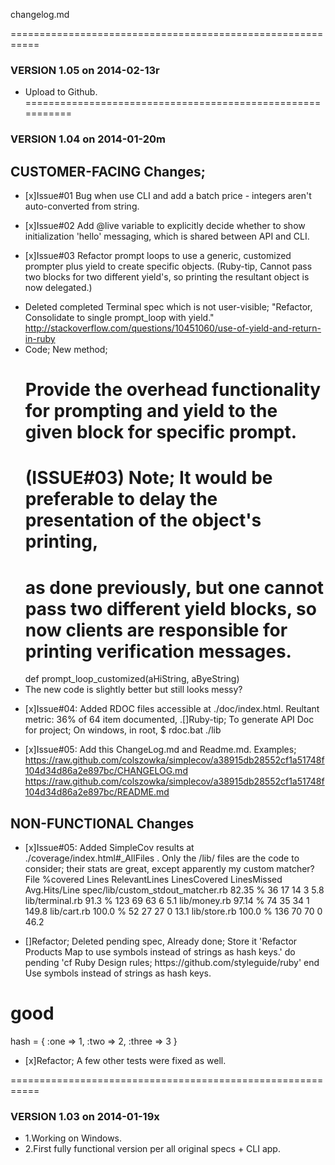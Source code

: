 changelog.md

===========================================================
### VERSION 1.05 on 2014-02-13r
* Upload to Github. 
===========================================================
### VERSION 1.04 on 2014-01-20m

## CUSTOMER-FACING Changes; 
* [x]Issue#01 Bug when use CLI and add a batch price - integers aren't auto-converted from string.

* [x]Issue#02 Add @live variable to explicitly decide whether to show initialization 'hello' messaging, which is shared between API and CLI.

* [x]Issue#03 Refactor prompt loops to use a generic, customized prompter plus yield to create specific objects. (Ruby-tip, Cannot pass two blocks for two different yield's, so printing the resultant object is now delegated.)
- Deleted completed Terminal spec which is not user-visible; "Refactor, Consolidate to single prompt_loop with yield." 
http://stackoverflow.com/questions/10451060/use-of-yield-and-return-in-ruby
- Code;  New method;   
	# Provide the overhead functionality for prompting and yield to the given block for specific prompt.
    # (ISSUE#03) Note; It would be preferable to delay the presentation of the object's printing,
    # as done previously, but one cannot pass two different yield blocks, so now clients are responsible for printing verification messages.
    def prompt_loop_customized(aHiString, aByeString)
- The new code is slightly better but still looks messy?

* [x]Issue#04: Added RDOC files accessible at ./doc/index.html. Reultant metric: 36% of 64 item documented,
.[]Ruby-tip; To generate API Doc for project; On windows, in root, $ rdoc.bat ./lib

* [x]Issue#05: Add this ChangeLog.md and Readme.md.
Examples; https://raw.github.com/colszowka/simplecov/a38915db28552cf1a51748f104d34d86a2e897bc/CHANGELOG.md
https://raw.github.com/colszowka/simplecov/a38915db28552cf1a51748f104d34d86a2e897bc/README.md


## NON-FUNCTIONAL Changes

* [x]Issue#05: Added SimpleCov results at ./coverage/index.html#_AllFiles . Only the /lib/ files are the code to consider; their stats are great, except apparently my custom matcher?
File 	%covered 	Lines 	RelevantLines 	LinesCovered 	LinesMissed 	Avg.Hits/Line
spec/lib/custom_stdout_matcher.rb 	82.35 % 	36 	17 	14 	3 	5.8
lib/terminal.rb 	91.3 % 	123 	69 	63 	6 	5.1
lib/money.rb 	97.14 % 	74 	35 	34 	1 	149.8
lib/cart.rb 	100.0 % 	52 	27 	27 	0 	13.1
lib/store.rb 	100.0 % 	136 	70 	70 	0 	46.2


* [\]Refactor; Deleted pending spec, Already done; 
Store    it 'Refactor Products Map to use symbols instead of strings as hash keys.'  do
      pending 'cf Ruby Design rules; https:\/\/github.com\/styleguide\/ruby'
    end
Use symbols instead of strings as hash keys.
# good
hash = { :one => 1, :two => 2, :three => 3 }

* [x]Refactor; A few other tests were fixed as well.


===========================================================
### VERSION 1.03 on 2014-01-19x

* 1.Working on Windows.
* 2.First fully functional version per all original specs + CLI app.
